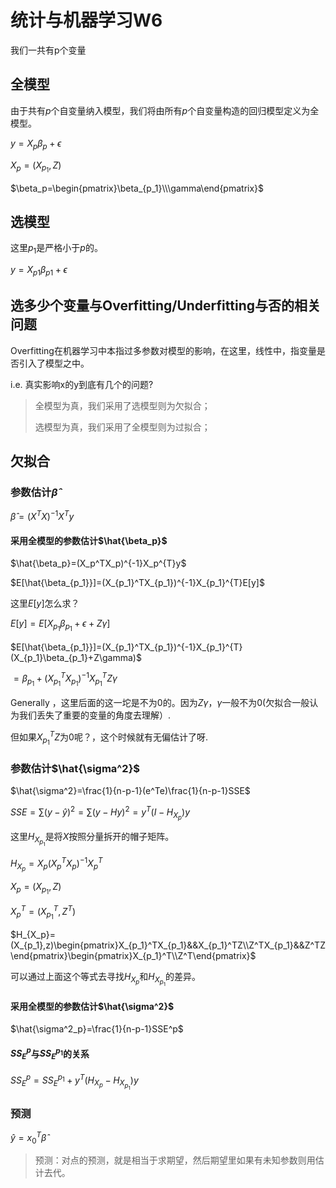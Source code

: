# 统计与机器学习W6

我们一共有p个变量

## 全模型

由于共有$p$个自变量纳入模型，我们将由所有$p$个自变量构造的回归模型定义为全模型。

$y=X_p\beta_p+\epsilon$

$X_p=(X_{p_1},Z)$

$\beta_p=\begin{pmatrix}\beta_{p_1}\\\gamma\end{pmatrix}$

## 选模型

这里$p_1$是严格小于$p$的。

$y=X_{p1}\beta_{p1}+\epsilon$

## 选多少个变量与Overfitting/Underfitting与否的相关问题

Overfitting在机器学习中本指过多参数对模型的影响，在这里，线性中，指变量是否引入了模型之中。

i.e. 真实影响x的y到底有几个的问题?

> 全模型为真，我们采用了选模型则为欠拟合；
>
> 选模型为真，我们采用了全模型则为过拟合；

## 欠拟合

### 参数估计$\hat{\beta}$

$\hat{\beta}=(X^TX)^{-1}X^{T}y$

#### 采用全模型的参数估计$\hat{\beta_p}$

$\hat{\beta_p}=(X_p^TX_p)^{-1}X_p^{T}y$

$E[\hat{\beta_{p_1}}]=(X_{p_1}^TX_{p_1})^{-1}X_{p_1}^{T}E[y]$

这里$E[y]$怎么求？

$E[y]=E[X_{p_1}\beta_{p_1}+\epsilon+Z\gamma]$

$E[\hat{\beta_{p_1}}]=(X_{p_1}^TX_{p_1})^{-1}X_{p_1}^{T}(X_{p_1}\beta_{p_1}+Z\gamma)$

$=\beta_{p_1}+(X_{p_1}^TX_{p_1})^{-1}X_{p_1}^{T}Z\gamma$

Generally ，这里后面的这一坨是不为0的。因为$Z\gamma，\gamma$一般不为0(欠拟合一般认为我们丢失了重要的变量的角度去理解）.

但如果$X_{p_1}^{T}Z$为0呢？，这个时候就有无偏估计了呀.

### 参数估计$\hat{\sigma^2}$

$\hat{\sigma^2}=\frac{1}{n-p-1}(e^Te)\frac{1}{n-p-1}SSE$

$SSE=\sum(y-\hat{y})^2=\sum(y-Hy)^2=y^T(I-H_{X_p})y$

这里$H_{X_{p_1}}$是将$X$按照分量拆开的帽子矩阵。

$H_{X_p}=X_p(X_p^TX_p)^{-1}X_p^T$

$X_p=(X_{p_1},Z)$

$X_p^T=(X_{p_1}^T,Z^T)$

$H_{X_p}=(X_{p_1},z)\begin{pmatrix}X_{p_1}^TX_{p_1}&&X_{p_1}^TZ\\Z^TX_{p_1}&&Z^TZ\end{pmatrix}\begin{pmatrix}X_{p_1}^T\\Z^T\end{pmatrix}$

可以通过上面这个等式去寻找$H_{X_p}$和$H_{X_{p_1}}$的差异。

#### 采用全模型的参数估计$\hat{\sigma^2}$

$\hat{\sigma^2_p}=\frac{1}{n-p-1}SSE^p$

#### $SS_E^p$与$SS_E^{p_1}$的关系

$SS_E^p=SS_E^{p_1}+y^T(H_{X_p}-H_{X_{p_1}})y$



### 预测

$\hat{y}=x_0^T\hat{\beta}$

> 预测：对点的预测，就是相当于求期望，然后期望里如果有未知参数则用估计去代。

